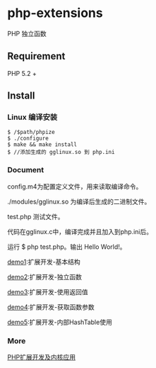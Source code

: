 # php-extensions
PHP 独立函数

## Requirement
PHP 5.2 +

## Install
### Linux 编译安装
```
$ /$path/phpize
$ ./configure
$ make && make install
$ //添加生成的 gglinux.so 到 php.ini

```
### Document
config.m4为配置定义文件，用来读取编译命令。

./modules/gglinux.so 为编译后生成的二进制文件。

test.php 测试文件。

代码在gglinux.c中，编译完成并且加入到php.ini后。

运行 $ php test.php。输出 Hello World!。


[demo1](https://github.com/gglinux/php-extensions/demo1):扩展开发-基本结构

[demo2](https://github.com/gglinux/php-extensions/demo2):扩展开发-独立函数

[demo3](https://github.com/gglinux/php-extensions/demo3):扩展开发-使用返回值

[demo4](https://github.com/gglinux/php-extensions/demo4):扩展开发-获取函数参数

[demo5](https://github.com/gglinux/php-extensions/demo5):扩展开发-内部HashTable使用


### More
[PHP扩展开发及内核应用](http://www.cunmou.com/)
